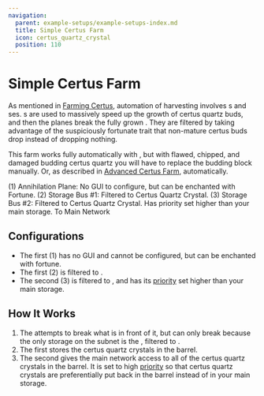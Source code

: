 ```yaml
---
navigation:
  parent: example-setups/example-setups-index.md
  title: Simple Certus Farm
  icon: certus_quartz_crystal
  position: 110
---
```


# Simple Certus Farm

As mentioned in [Farming Certus](../ae2-mechanics/farming-certus.md), automation of <ItemLink id="certus_quartz_crystal" />
harvesting involves <ItemLink id="annihilation_plane" />s and <ItemLink id="storage_bus" />ses. 
<ItemLink id="growth_accelerator" />s are used to massively speed up the growth of certus quartz buds, and then the planes
break the fully grown <ItemLink id="quartz_cluster" />. They are filtered by taking advantage of the suspiciously fortunate trait that non-mature
certus buds drop <ItemLink id="certus_quartz_dust" /> instead of dropping nothing.

This farm works fully automatically with <ItemLink id="flawless_budding_quartz" />, but with flawed, chipped, and damaged
budding certus quartz you will have to replace the budding block manually. Or, as described in [Advanced Certus Farm](advanced-certus-farm),
automatically.

<GameScene zoom="6">
  <ImportStructure src="../assets/assemblies/simple_certus_farm.snbt" />

  <BoxAnnotation color="#dddddd" min="3.7 1 1" max="4 2 2">
        (1) Annihilation Plane: No GUI to configure, but can be enchanted with Fortune.
  </BoxAnnotation>

  <BoxAnnotation color="#dddddd" min="3 1 1" max="3.3 2 2">
        (2) Storage Bus #1: Filtered to Certus Quartz Crystal.
        <ItemImage id="certus_quartz_crystal" scale="2" />
  </BoxAnnotation>

  <BoxAnnotation color="#dddddd" min="3 1 .7" max="2 2 1">
        (3) Storage Bus #2: Filtered to Certus Quartz Crystal. Has priority set higher than your main storage.
        <ItemImage id="certus_quartz_crystal" scale="2" />
  </BoxAnnotation>

<DiamondAnnotation pos="1 0.5 0.5" color="#00ff00">
        To Main Network
    </DiamondAnnotation>

  <IsometricCamera yaw="195" pitch="30" />
</GameScene>

## Configurations

* The first <ItemLink id="annihilation_plane" /> (1) has no GUI and cannot be configured, but can be enchanted with fortune.
* The first <ItemLink id="storage_bus" /> (2) is filtered to <ItemLink id="certus_quartz_crystal" />.
* The second <ItemLink id="storage_bus" /> (3) is filtered to <ItemLink id="certus_quartz_crystal" />, and has its
  [priority](../ae2-mechanics/import-export-storage.md#storage-priority) set higher than your main storage.

## How It Works

1. The <ItemLink id="annihilation_plane" /> attempts to break what is in front of it, but can only break <ItemLink id="quartz_cluster" />
   because the only storage on the subnet is the <ItemLink id="formation_plane" />, filtered to <ItemLink id="certus_quartz_crystal" />.
4. The first <ItemLink id="storage_bus" /> stores the certus quartz crystals in the barrel.
5. The second <ItemLink id="storage_bus" /> gives the main network access to all of the certus quartz crystals in the barrel. It is set to
   high [priority](../ae2-mechanics/import-export-storage.md#storage-priority) so that certus quartz crystals are preferentially
   put back in the barrel instead of in your main storage.
